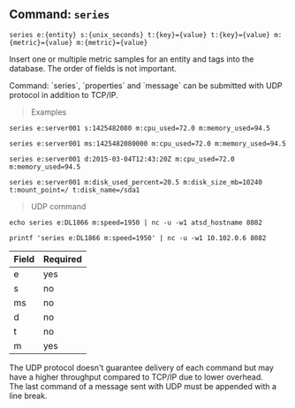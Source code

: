 ## Command: `series`

```
series e:{entity} s:{unix_seconds} t:{key}={value} t:{key}={value} m:{metric}={value} m:{metric}={value}
```

Insert one or multiple metric samples for an entity and tags into the database. The order of fields is not important.

<aside class="notice">
Command: `series`, `properties` and `message` can be submitted with UDP protocol in addition to TCP/IP.
</aside>

> Examples

```
series e:server001 s:1425482080 m:cpu_used=72.0 m:memory_used=94.5
```

```
series e:server001 ms:1425482080000 m:cpu_used=72.0 m:memory_used=94.5
```

```
series e:server001 d:2015-03-04T12:43:20Z m:cpu_used=72.0 m:memory_used=94.5
```

```
series e:server001 m:disk_used_percent=20.5 m:disk_size_mb=10240 t:mount_point=/ t:disk_name=/sda1
```

> UDP command

```
echo series e:DL1866 m:speed=1950 | nc -u -w1 atsd_hostname 8082
```

```
printf 'series e:DL1866 m:speed=1950' | nc -u -w1 10.102.0.6 8082
```

| **Field** | **Required** |
|-----------|--------------|
| e         | yes          |
| s         | no           |
| ms        | no           |
| d         | no           |
| t         | no           |
| m         | yes          |

<aside class="notice">
The UDP protocol doesn't guarantee delivery of each command but may have a higher throughput compared to TCP/IP due to lower overhead.
</aside>

<aside class="notice">
The last command of a message sent with UDP must be appended with a line break.
</aside>
